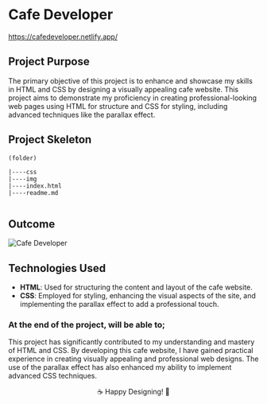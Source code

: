# Cafe Developer

https://cafedeveloper.netlify.app/

## Project Purpose
The primary objective of this project is to enhance and showcase my skills in HTML and CSS by designing a visually appealing cafe website. This project aims to demonstrate my proficiency in creating professional-looking web pages using HTML for structure and CSS for styling, including advanced techniques like the parallax effect.

## Project Skeleton

```
(folder)

|----css
|----img
|----index.html
|----readme.md


```

## Outcome
![Cafe Developer](https://github.com/ucangun/Cafe-Developer/assets/149247682/f52f4e94-6564-4579-a5b2-d97382b15764)


## Technologies Used
- **HTML**: Used for structuring the content and layout of the cafe website.
- **CSS**: Employed for styling, enhancing the visual aspects of the site, and implementing the parallax effect to add a professional touch.

### At the end of the project, will be able to;

This project has significantly contributed to my understanding and mastery of HTML and CSS. By developing this cafe website, I have gained practical experience in creating visually appealing and professional web designs. The use of the parallax effect has also enhanced my ability to implement advanced CSS techniques.

<p align="center"> ☕ Happy Designing! 🌟 </p>
